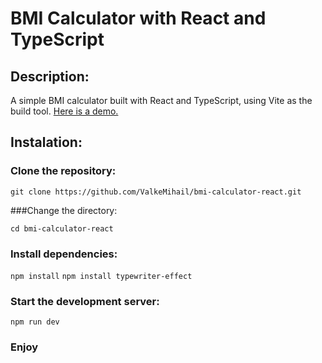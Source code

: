 # BMI Calculator with React and TypeScript

## Description:
A simple BMI calculator built with React and TypeScript, using Vite as the build tool. [Here is a demo.](https://valkemihail.github.io/bmi-calculator-react/)

## Instalation:

### Clone the repository:

`git clone https://github.com/ValkeMihail/bmi-calculator-react.git`

###Change the directory:

`cd bmi-calculator-react`

### Install dependencies: 

`npm install`
`npm install typewriter-effect`

### Start the development server: 

`npm run dev`

### Enjoy
